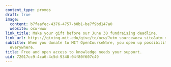 ```yaml
---
content_type: promos
draft: true
image:
  content: b7faafec-4376-4757-b0b1-be7f9bd147a0
  website: ocw-www
link_title: Make your gift before our June 30 fundraising deadline.
link_url: https://giving.mit.edu/give/to/ocw/?utm_source=ocw_site&utm_medium=promo&utm_campaign=june2024
subtitle: When you donate to MIT OpenCourseWare, you open up possibilities for learners
  everywhere.
title: Free and open access to knowledge needs your support.
uid: 72017cc9-4ca6-4c5d-9348-04f80f607c49
---
```

